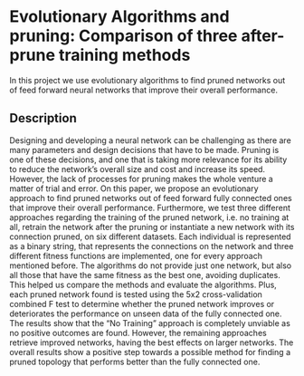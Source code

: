 # Evolutionary Algorithms and pruning: Comparison of three after-prune training methods

In this project we use evolutionary algorithms to find pruned networks out of  feed forward neural networks that improve their overall performance.

## Description

Designing and developing a neural network can be challenging as there are many parameters and design decisions that have to be made. Pruning is one of these decisions, and one that is taking more relevance for its ability to reduce the network’s overall size and cost and increase its speed. However, the lack of processes for pruning makes the whole venture a matter of trial and error. On this paper, we propose an evolutionary approach to find pruned networks out of feed forward fully connected ones that improve their overall performance. Furthermore, we test three different approaches regarding the training of the pruned network, i.e. no training at all, retrain the network after the pruning or instantiate a new network with its connection pruned, on six different datasets. Each individual is represented as a binary string, that represents the connections on the network and three different fitness functions are implemented, one for every approach mentioned before. The algorithms do not provide just one network, but also all those that have the same fitness as the best one, avoiding duplicates. This helped us compare the methods and evaluate the algorithms. Plus, each pruned network found is tested using the 5x2 cross-validation combined F test to determine whether the pruned network improves or deteriorates the performance on unseen data of the fully connected one. The results show that the “No Training” approach is completely unviable as no positive outcomes are found. However, the remaining approaches retrieve improved networks, having the best effects on larger networks. The overall results show a positive step towards a possible method for finding a pruned topology that performs better than the fully connected one.
